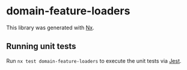 # domain-feature-loaders

This library was generated with [Nx](https://nx.dev).

## Running unit tests

Run `nx test domain-feature-loaders` to execute the unit tests via [Jest](https://jestjs.io).
